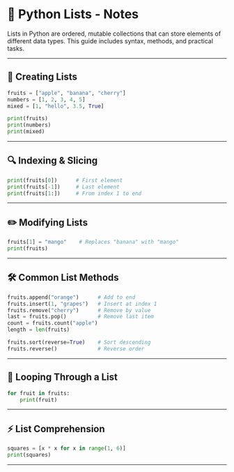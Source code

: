 # 📝 Python Lists - Notes

Lists in Python are ordered, mutable collections that can store elements of different data types. This guide includes syntax, methods, and practical tasks.

---

## 📌 Creating Lists

```python
fruits = ["apple", "banana", "cherry"]
numbers = [1, 2, 3, 4, 5]
mixed = [1, "hello", 3.5, True]

print(fruits)
print(numbers)
print(mixed)
```

---

## 🔍 Indexing & Slicing

```python
print(fruits[0])      # First element
print(fruits[-1])     # Last element
print(fruits[1:])     # From index 1 to end
```

---

## ✏️ Modifying Lists

```python
fruits[1] = "mango"    # Replaces "banana" with "mango"
print(fruits)
```

---

## 🛠️ Common List Methods

```python
fruits.append("orange")      # Add to end
fruits.insert(1, "grapes")   # Insert at index 1
fruits.remove("cherry")      # Remove by value
last = fruits.pop()          # Remove last item
count = fruits.count("apple")
length = len(fruits)

fruits.sort(reverse=True)    # Sort descending
fruits.reverse()             # Reverse order
```

---

## 🔁 Looping Through a List

```python
for fruit in fruits:
    print(fruit)
```

---

## ⚡ List Comprehension

```python
squares = [x * x for x in range(1, 6)]
print(squares)
```

---

